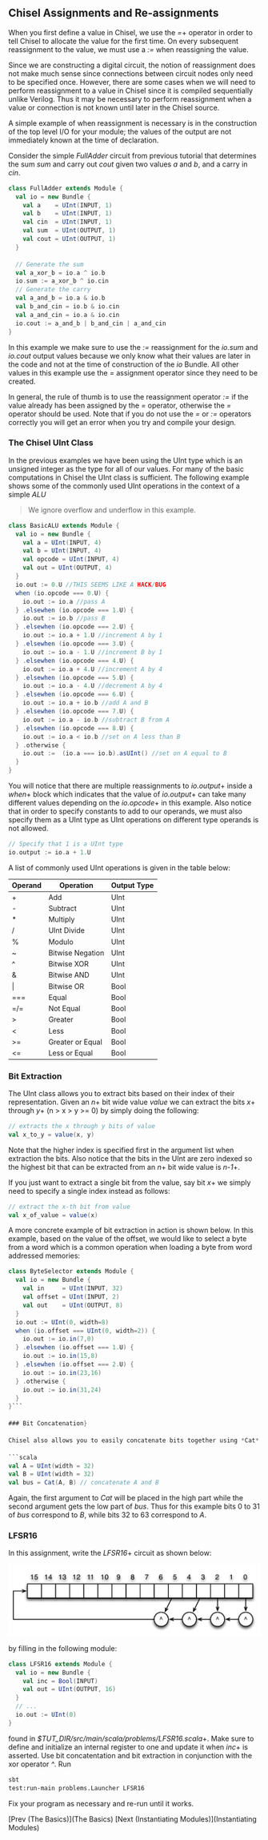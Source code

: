 ## Chisel Assignments and Re-assignments
When you first define a value in Chisel, we use the *=*+ operator in order to tell Chisel to allocate the value for the first time. On every subsequent reassignment to the value, we must use a *:=* when reassigning the value.

Since we are constructing a digital circuit, the notion of reassignment does not make much sense since connections between circuit nodes only need to be specified once. However, there are some cases when we will need to perform reassignment to a value in Chisel since it is compiled sequentially unlike Verilog. Thus it may be necessary to perform reassignment when a value or connection is not known until later in the Chisel source. 

A simple example of when reassignment is necessary is in the construction of the top level I/O for your module; the values of the output are not immediately known at the time of declaration.

Consider the simple *FullAdder* circuit from previous tutorial that determines the sum *sum* and carry out *cout* given two values *a* and *b*, and a carry in *cin*.

```scala
class FullAdder extends Module {
  val io = new Bundle {
    val a    = UInt(INPUT, 1)
    val b    = UInt(INPUT, 1)
    val cin  = UInt(INPUT, 1)
    val sum  = UInt(OUTPUT, 1)
    val cout = UInt(OUTPUT, 1)
  }

  // Generate the sum
  val a_xor_b = io.a ^ io.b
  io.sum := a_xor_b ^ io.cin
  // Generate the carry
  val a_and_b = io.a & io.b
  val b_and_cin = io.b & io.cin
  val a_and_cin = io.a & io.cin
  io.cout := a_and_b | b_and_cin | a_and_cin
}
```
In this example we make sure to use the *:=* reassignment for the *io.sum* and *io.cout* output values because we only know what their values are later in the code and not at the time of construction of the *io* Bundle. All other values in this example use the *=* assignment operator since they need to be created. 

In general, the rule of thumb is to use the reassignment operator *:=* if the value already has been assigned by the *=* operator, otherwise the *=* operator should be used. Note that if you do not use the *=* or *:=* operators correctly you will get an error when you try and compile your design.

### The Chisel UInt Class



In the previous examples we have been using the UInt type which is an unsigned integer as the type for all of our values. For many of the basic computations in Chisel the UInt class is sufficient. The following example shows some of the commonly used UInt operations in the context of a simple *ALU*

>We ignore overflow and underflow in this example.

```scala
class BasicALU extends Module {
  val io = new Bundle {
    val a = UInt(INPUT, 4)
    val b = UInt(INPUT, 4)
    val opcode = UInt(INPUT, 4)
    val out = UInt(OUTPUT, 4)
  }
  io.out := 0.U //THIS SEEMS LIKE A HACK/BUG
  when (io.opcode === 0.U) {
    io.out := io.a //pass A
  } .elsewhen (io.opcode === 1.U) {
    io.out := io.b //pass B
  } .elsewhen (io.opcode === 2.U) {
    io.out := io.a + 1.U //increment A by 1
  } .elsewhen (io.opcode === 3.U) {
    io.out := io.a - 1.U //increment B by 1
  } .elsewhen (io.opcode === 4.U) {
    io.out := io.a + 4.U //increment A by 4
  } .elsewhen (io.opcode === 5.U) {
    io.out := io.a - 4.U //decrement A by 4
  } .elsewhen (io.opcode === 6.U) {
    io.out := io.a + io.b //add A and B
  } .elsewhen (io.opcode === 7.U) {
    io.out := io.a - io.b //subtract B from A
  } .elsewhen (io.opcode === 8.U) {
    io.out := io.a < io.b //set on A less than B
  } .otherwise { 
    io.out :=  (io.a === io.b).asUInt() //set on A equal to B
  }
}
```

You will notice that there are multiple reassignments to *io.output*+ inside a *when*+ block which indicates that the value of *io.output*+ can take many different values depending on the *io.opcode*+ in this example. Also notice that in order to specify constants to add to our operands, we must also specify them as a UInt type as UInt operations on different type operands is not allowed.

```scala
// Specify that 1 is a UInt type
io.output := io.a + 1.U 
```

A list of commonly used UInt operations is given in the table below:

| Operand | Operation | Output Type |
| ------- | --------- | ----------- |
| + | Add | UInt  |
| - | Subtract | UInt  |
| * | Multiply | UInt |
| / | UInt Divide | UInt |
| % | Modulo | UInt |
| ~ | Bitwise Negation | UInt |
| ^ | Bitwise XOR | UInt|
| & | Bitwise AND | UInt |
| \| | Bitwise OR | Bool |
|=== | Equal | Bool |
|=/= | Not Equal | Bool |
|> | Greater | Bool |
|< | Less | Bool |
|>= | Greater or Equal | Bool |
|<= | Less or Equal | Bool |

### Bit Extraction

The UInt class allows you to extract bits based on their index of their representation. Given an *n*+ bit wide value *value* we can extract the bits *x*+ through *y*+ (n > x > y >= 0) by simply doing the following:

```scala
// extracts the x through y bits of value
val x_to_y = value(x, y) 
```

Note that the higher index is specified first in the argument list when extraction the bits. Also notice that the bits in the UInt are zero indexed so the highest bit that can be extracted from an *n*+ bit wide value is *n-1*+.

If you just want to extract a single bit from the value, say bit *x*+ we simply need to specify a single index instead as follows:
```scala
// extract the x-th bit from value
val x_of_value = value(x)
```

A more concrete example of bit extraction in action is shown below. In this example, based on the value of the offset, we would like to select a byte from a word which is a common operation when loading a byte from word addressed memories:

```scala
class ByteSelector extends Module {
  val io = new Bundle {
    val in     = UInt(INPUT, 32)
    val offset = UInt(INPUT, 2)
    val out    = UInt(OUTPUT, 8)
  }
  io.out := UInt(0, width=8)
  when (io.offset === UInt(0, width=2)) {
    io.out := io.in(7,0)
  } .elsewhen (io.offset === 1.U) {
    io.out := io.in(15,8)
  } .elsewhen (io.offset === 2.U) {
    io.out := io.in(23,16)
  } .otherwise {
    io.out := io.in(31,24)
  }
}```

### Bit Concatenation}

Chisel also allows you to easily concatenate bits together using *Cat*. Suppose you have a data bus that you would like to drive with two seperate words *A* and *B*. In order to concatenate these two values together we simply sa:

```scala
val A = UInt(width = 32)
val B = UInt(width = 32)
val bus = Cat(A, B) // concatenate A and B
```

Again, the first argument to *Cat* will be placed in the high part while the second argument gets the low part of *bus*. Thus for this example bits 0 to 31 of *bus* correspond to *B*, while bits 32 to 63 correspond to *A*. 

### **LFSR16**

In this assignment, write the *LFSR16*+ circuit as shown below:

![Figure 1: Block Diagram of 4-Bit Adder](figs/LFSR16.png)

by filling in the following module:

```scala
class LFSR16 extends Module {
  val io = new Bundle {
    val inc = Bool(INPUT)
    val out = UInt(OUTPUT, 16)
  }
  // ...
  io.out := UInt(0)
}
```
found in *$TUT_DIR/src/main/scala/problems/LFSR16.scala*+.
Make sure to define and initialize an internal register to one and 
update it when *inc*+ is asserted.
Use bit concatentation and bit extraction 
in conjunction with the xor operator *^*.  Run 

```bash
sbt
test:run-main problems.Launcher LFSR16
```
Fix your program as necessary and re-run until it works.



[Prev (The Basics)](The Basics)  [Next (Instantiating Modules)](Instantiating Modules)